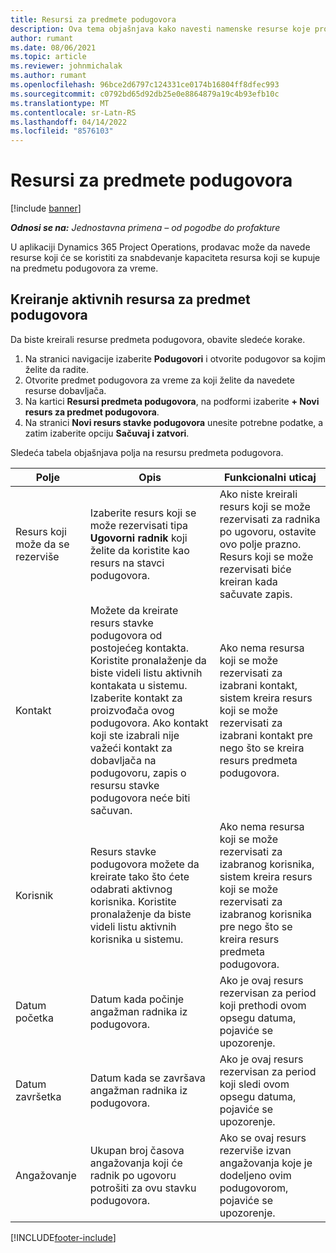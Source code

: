 ```yaml
---
title: Resursi za predmete podugovora
description: Ova tema objašnjava kako navesti namenske resurse koje prodavac obezbeđuje za određeni predmet podugovora za vreme.
author: rumant
ms.date: 08/06/2021
ms.topic: article
ms.reviewer: johnmichalak
ms.author: rumant
ms.openlocfilehash: 96bce2d6797c124331ce0174b16804ff8dfec993
ms.sourcegitcommit: c0792bd65d92db25e0e8864879a19c4b93efb10c
ms.translationtype: MT
ms.contentlocale: sr-Latn-RS
ms.lasthandoff: 04/14/2022
ms.locfileid: "8576103"
---
```

# <a name="subcontract-line-resources"></a>Resursi za predmete podugovora

[!include [banner](../../includes/dataverse-preview.md)]

_**Odnosi se na:** Jednostavna primena – od pogodbe do profakture_

U aplikaciji Dynamics 365 Project Operations, prodavac može da navede resurse koji će se koristiti za snabdevanje kapaciteta resursa koji se kupuje na predmetu podugovora za vreme.

## <a name="create-subcontract-line-resources"></a>Kreiranje aktivnih resursa za predmet podugovora

Da biste kreirali resurse predmeta podugovora, obavite sledeće korake.

1. Na stranici navigacije izaberite **Podugovori** i otvorite podugovor sa kojim želite da radite.
2. Otvorite predmet podugovora za vreme za koji želite da navedete resurse dobavljača.
3. Na kartici **Resursi predmeta podugovora**, na podformi izaberite **+ Novi resurs za predmet podugovora**.
4. Na stranici **Novi resurs stavke podugovora** unesite potrebne podatke, a zatim izaberite opciju **Sačuvaj i zatvori**.

Sledeća tabela objašnjava polja na resursu predmeta podugovora.

| Polje | Opis | Funkcionalni uticaj |
| ----- | ----------- | ----------------- |
| Resurs koji može da se rezerviše | Izaberite resurs koji se može rezervisati tipa **Ugovorni radnik** koji želite da koristite kao resurs na stavci podugovora.| Ako niste kreirali resurs koji se može rezervisati za radnika po ugovoru, ostavite ovo polje prazno. Resurs koji se može rezervisati biće kreiran kada sačuvate zapis.  |
| Kontakt | Možete da kreirate resurs stavke podugovora od postojećeg kontakta. Koristite pronalaženje da biste videli listu aktivnih kontakata u sistemu. Izaberite kontakt za proizvođača ovog podugovora. Ako kontakt koji ste izabrali nije važeći kontakt za dobavljača na podugovoru, zapis o resursu stavke podugovora neće biti sačuvan.| Ako nema resursa koji se može rezervisati za izabrani kontakt, sistem kreira resurs koji se može rezervisati za izabrani kontakt pre nego što se kreira resurs predmeta podugovora. |
| Korisnik | Resurs stavke podugovora možete da kreirate tako što ćete odabrati aktivnog korisnika. Koristite pronalaženje da biste videli listu aktivnih korisnika u sistemu.| Ako nema resursa koji se može rezervisati za izabranog korisnika, sistem kreira resurs koji se može rezervisati za izabranog korisnika pre nego što se kreira resurs predmeta podugovora. |
| Datum početka | Datum kada počinje angažman radnika iz podugovora.| Ako je ovaj resurs rezervisan za period koji prethodi ovom opsegu datuma, pojaviće se upozorenje. |
| Datum završetka | Datum kada se završava angažman radnika iz podugovora.| Ako je ovaj resurs rezervisan za period koji sledi ovom opsegu datuma, pojaviće se upozorenje. |
| Angažovanje | Ukupan broj časova angažovanja koji će radnik po ugovoru potrošiti za ovu stavku podugovora.| Ako se ovaj resurs rezerviše izvan angažovanja koje je dodeljeno ovim podugovorom, pojaviće se upozorenje. |


[!INCLUDE[footer-include](../../includes/footer-banner.md)]
